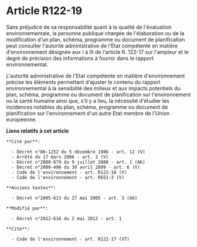 # Article R122-19

Sans préjudice de sa responsabilité quant à la qualité de l'évaluation environnementale, la personne publique chargée de
l'élaboration ou de la modification d'un plan, schéma, programme ou document de planification peut consulter l'autorité
administrative de l'Etat compétente en matière d'environnement désignée aux I à III de l'article R. 122-17 sur l'ampleur et
le degré de précision des informations à fournir dans le rapport environnemental. 

L'autorité administrative de l'Etat compétente en matière d'environnement précise les éléments permettant d'ajuster le
contenu du rapport environnemental à la sensibilité des milieux et aux impacts potentiels du plan, schéma, programme ou
document de planification sur l'environnement ou la santé humaine ainsi que, s'il y a lieu, la nécessité d'étudier les
incidences notables du plan, schéma, programme ou document de planification sur l'environnement d'un autre Etat membre de
l'Union européenne.

**Liens relatifs à cet article**

	**Cité par**:

	  - Décret n°86-1252 du 5 décembre 1986 - art. 12 (V)
	  - Arrêté du 17 mars 2006 - art. 2 (V)
	  - Décret n°2008-679 du 9 juillet 2008 - art. 1 (Ab)
	  - Décret n°2009-496 du 30 avril 2009 - art. 6 (V)
	  - Code de l'environnement - art. R122-18 (V)
	  - Code de l'environnement - art. R651-3 (V)

	**Anciens textes**:

	  - Décret n°2005-613 du 27 mai 2005 - art. 3 (Ab)

	**Modifié par**:

	  - Décret n°2012-616 du 2 mai 2012 - art. 1

	**Cite**:

	  - Code de l'environnement - art. R122-17 (VT)
